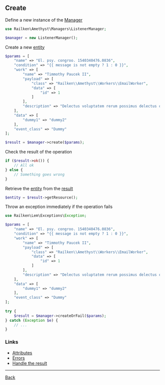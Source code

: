 ## Create

Define a new instance of the [Manager](manager.md)

```php
use Railken\Amethyst\Managers\ListenerManager;

$manager = new ListenerManager();
```

Create a new [entity](model.md)

```php
$params = [
    "name" => "El. psy. congroo. 1540340476.0836",
    "condition" => "{{ message is not empty ? 1 : 0 }}",
    "work" => [
        "name" => "Timmothy Paucek II",
        "payload" => [
            "class" => "Railken\\Amethyst\\Workers\\EmailWorker",
            "data" => [
                "id" => 1
            ]
        ],
        "description" => "Delectus voluptatem rerum possimus delectus officiis qui. Rerum nobis aperiam veritatis. Ipsum quasi suscipit ratione a."
    ],
    "data" => [
        "dummy1" => "dummy2"
    ],
    "event_class" => "Dummy"
];

$result = $manager->create($params);
```

Check the result of the operation

```php
if ($result->ok()) {
    // All ok
} else {
    // Something goes wrong
}
```

Retrieve the [entity](model.md) from the [result](result.md)

```php
$entity = $result->getResource();
```

Throw an exception immediately if the operation fails

```php
use Railken\Lem\Exceptions\Exception;

$params = [
    "name" => "El. psy. congroo. 1540340476.0836",
    "condition" => "{{ message is not empty ? 1 : 0 }}",
    "work" => [
        "name" => "Timmothy Paucek II",
        "payload" => [
            "class" => "Railken\\Amethyst\\Workers\\EmailWorker",
            "data" => [
                "id" => 1
            ]
        ],
        "description" => "Delectus voluptatem rerum possimus delectus officiis qui. Rerum nobis aperiam veritatis. Ipsum quasi suscipit ratione a."
    ],
    "data" => [
        "dummy1" => "dummy2"
    ],
    "event_class" => "Dummy"
];
   
try {
    $result = $manager->createOrFail($params);
} catch (Exception $e) {
    // ...
}
```

### Links
* [Attributes](attributes.md)
* [Errors](errors.md)
* [Handle the result](result.md)

---
[Back](index.md)